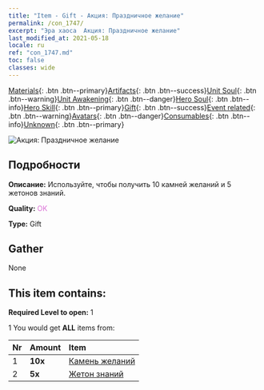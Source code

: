 ```yaml
---
title: "Item - Gift - Акция: Праздничное желание"
permalink: /con_1747/
excerpt: "Эра хаоса  Акция: Праздничное желание"
last_modified_at: 2021-05-18
locale: ru
ref: "con_1747.md"
toc: false
classes: wide
---
```

 [Materials](/ItemsRU/){: .btn .btn--primary}[Artifacts](/ItemsRU/Artifacts/){: .btn .btn--success}[Unit Soul](/ItemsRU/UnitSoul/){: .btn .btn--warning}[Unit Awakening](/ItemsRU/UnitAwakening/){: .btn .btn--danger}[Hero Soul](/ItemsRU/HeroSoul/){: .btn .btn--info}[Hero Skill](/ItemsRU/HeroSkill/){: .btn .btn--primary}[Gift](/ItemsRU/Gift/){: .btn .btn--success}[Event related](/ItemsRU/Events/){: .btn .btn--warning}[Avatars](/ItemsRU/Avatars/){: .btn .btn--danger}[Consumables](/ItemsRU/Consumables/){: .btn .btn--info}[Unknown](/ItemsRU/Unknown/){: .btn .btn--primary}

 ![Акция: Праздничное желание](/images/t/i_907363.png)

## Подробности
 **Описание:** Используйте, чтобы получить 10 камней желаний и 5 жетонов знаний.

 **Quality:** <span style="color: #DA70D6">OK</span>

 **Type:** Gift

## Gather

  None

## This item contains:

 **Required Level to open:** 1

 1 You would get **ALL** items  from:

  | Nr | Amount |     Item    |
  |:---|:-------|:------------|
  | 1 |  **10x** | [Камень желаний](/ItemsRU/con_971/) |  | 
  | 2 |  **5x** | [Жетон знаний](/ItemsRU/con_911/) |  | 

